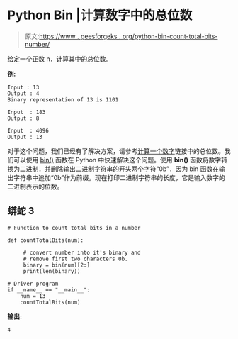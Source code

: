 # Python Bin |计算数字中的总位数

> 原文:[https://www . geesforgeks . org/python-bin-count-total-bits-number/](https://www.geeksforgeeks.org/python-bin-count-total-bits-number/)

给定一个正数 n，计算其中的总位数。

**例:**

```
Input : 13
Output : 4
Binary representation of 13 is 1101

Input  : 183
Output : 8

Input  : 4096
Output : 13

```

对于这个问题，我们已经有了解决方案，请参考[计算一个数字](https://www.geeksforgeeks.org/count-total-bits-number/)链接中的总位数。我们可以使用 [bin()](https://www.geeksforgeeks.org/bin-in-python/) 函数在 Python 中快速解决这个问题。使用 **bin()** 函数将数字转换为二进制，并删除输出二进制字符串的开头两个字符“0b”，因为 bin 函数在输出字符串中追加“0b”作为前缀。现在打印二进制字符串的长度，它是输入数字的二进制表示的位数。

## 蟒蛇 3

```
# Function to count total bits in a number

def countTotalBits(num):

     # convert number into it's binary and
     # remove first two characters 0b.
     binary = bin(num)[2:]
     print(len(binary))

# Driver program
if __name__ == "__main__":
    num = 13
    countTotalBits(num)
```

**输出:**

```
4

```